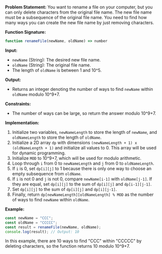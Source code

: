 **Problem Statement:**
You want to rename a file on your computer, but you can only delete characters from the original file name. The new file name must be a subsequence of the original file name. You need to find how many ways you can create the new file name by just removing characters.

**Function Signature:**

```javascript
function renameFile(newName, oldName) => number
```

**Input:**

- `newName` (String): The desired new file name.
- `oldName` (String): The original file name.
- The length of `oldName` is between 1 and 10^5.

**Output:**

- Returns an integer denoting the number of ways to find `newName` within `oldName` modulo 10^9+7.

**Constraints:**

- The number of ways can be large, so return the answer modulo 10^9+7.

**Implementation:**

1. Initialize two variables, `newNameLength` to store the length of `newName`, and `oldNameLength` to store the length of `oldName`.
2. Initialize a 2D array `dp` with dimensions `(newNameLength + 1) x (oldNameLength + 1)` and initialize all values to 0. This array will be used for dynamic programming.
3. Initialize `MOD` to 10^9+7, which will be used for modulo arithmetic.
4. Loop through `i` from 0 to `newNameLength` and `j` from 0 to `oldNameLength`.
5. If `i` is 0, set `dp[i][j]` to 1 because there is only one way to choose an empty subsequence from `oldName`.
6. If `i` is not 0 and `j` is not 0, compare `newName[i-1]` with `oldName[j-1]`. If they are equal, set `dp[i][j]` to the sum of `dp[i][j]` and `dp[i-1][j-1]`.
7. Set `dp[i][j]` to the sum of `dp[i][j]` and `dp[i][j-1]`.
8. Finally, return `dp[newNameLength][oldNameLength] % MOD` as the number of ways to find `newName` within `oldName`.

**Example:**

```javascript
const newName = "CCC";
const oldName = "CCCCC";
const result = renameFile(newName, oldName);
console.log(result); // Output: 10
```

In this example, there are 10 ways to find "CCC" within "CCCCC" by deleting characters, so the function returns 10 modulo 10^9+7.
